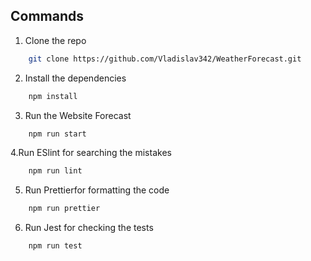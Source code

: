 ## Commands

1. Clone the repo
```sh
	git clone https://github.com/Vladislav342/WeatherForecast.git
```

2. Install the dependencies
```sh
	npm install
```

3. Run the Website Forecast
```sh
	npm run start
```

4.Run ESlint for searching the mistakes
```sh
	npm run lint 
```

5. Run Prettierfor formatting the code
```sh
	npm run prettier 
```

6. Run Jest for checking the tests
```sh
	npm run test
```
